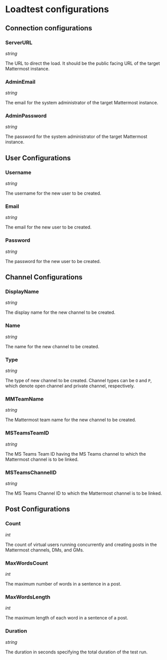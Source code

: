# Loadtest configurations

## Connection configurations

### ServerURL

*string*

The URL to direct the load. It should be the public facing URL of the target Mattermost instance.

### AdminEmail

*string*

The email for the system administrator of the target Mattermost instance.

### AdminPassword

*string*

The password for the system administrator of the target Mattermost instance.

## User Configurations

### Username

*string*

The username for the new user to be created.

### Email

*string*

The email for the new user to be created.

### Password

*string*

The password for the new user to be created.

## Channel Configurations

### DisplayName

*string*

The display name for the new channel to be created.

### Name

*string*

The name for the new channel to be created.

### Type

*string*

The type of new channel to be created. Channel types can be `O` and `P`, which denote open channel and private channel, respectively.

### MMTeamName

*string*

The Mattermost team name for the new channel to be created.

### MSTeamsTeamID

*string*

The MS Teams Team ID having the MS Teams channel to which the Mattermost channel is to be linked.

### MSTeamsChannelID

*string*

The MS Teams Channel ID to which the Mattermost channel is to be linked.

## Post Configurations

### Count

*int*

The count of virtual users running concurrently and creating posts in the Mattermost channels, DMs, and GMs.

### MaxWordsCount

*int*

The maximum number of words in a sentence in a post.

### MaxWordsLength

*int*

The maximum length of each word in a sentence of a post.

### Duration

*string*

The duration in seconds specifying the total duration of the test run.
